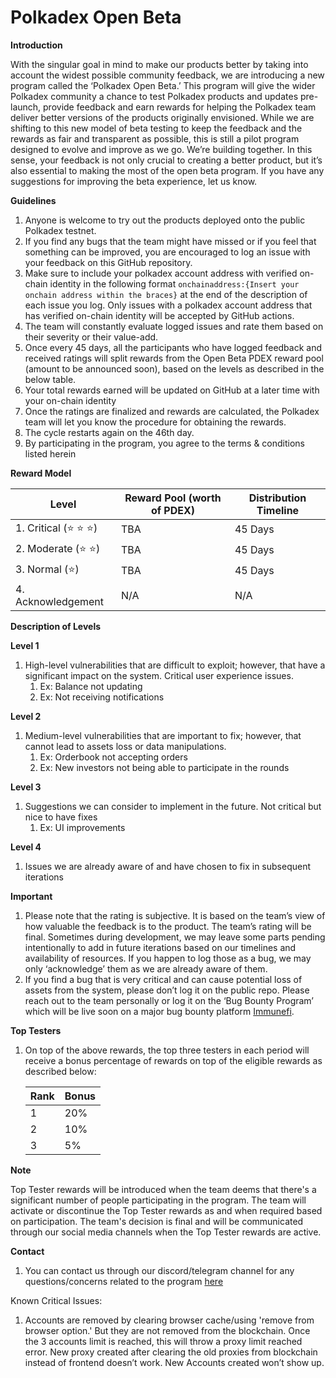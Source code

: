 # Polkadex Open Beta

**Introduction**

With the singular goal in mind to make our products better by taking into account the widest possible community feedback, we are introducing a new program called the ‘Polkadex Open Beta.’ This program will give the wider Polkadex community a chance to test Polkadex products and updates pre-launch, provide feedback and earn rewards for helping the Polkadex team deliver better versions of the products originally envisioned. While we are shifting to this new model of beta testing to keep the feedback and the rewards as fair and transparent as possible, this is still a pilot program designed to evolve and improve as we go. We’re building together. In this sense, your feedback is not only crucial to creating a better product, but it’s also essential to making the most of the open beta program. If you have any suggestions for improving the beta experience, let us know.

****Guidelines****

1. Anyone is welcome to try out the products deployed onto the public Polkadex testnet.
2. If you find any bugs that the team might have missed or if you feel that something can be improved, you are encouraged to log an issue with your feedback on this GitHub repository.
3. Make sure to include your polkadex account address with verified on-chain identity in the following format `onchainaddress:{Insert your onchain address within the braces}` at the end of the description of each issue you log. Only issues with a polkadex account address that has verified on-chain identity will be accepted by GitHub actions.
4. The team will constantly evaluate logged issues and rate them based on their severity or their value-add.
5. Once every 45 days, all the participants who have logged feedback and received ratings will split rewards from the Open Beta PDEX reward pool (amount to be announced soon), based on the levels as described in the below table.
6. Your total rewards earned will be updated on GitHub at a later time with your on-chain identity
7. Once the ratings are finalized and rewards are calculated, the Polkadex team will let you know the procedure for obtaining the rewards.
8. The cycle restarts again on the 46th day.
9. By participating in the program, you agree to the terms & conditions listed herein

**Reward Model**

| Level | Reward Pool (worth of PDEX) | Distribution Timeline |
| --- | --- | --- |
| 1. Critical (⭐️ ⭐️ ⭐️)  | TBA | 45 Days |
| 2. Moderate (⭐️ ⭐️) | TBA | 45 Days |
| 3. Normal (⭐️) | TBA | 45 Days |
| 4. Acknowledgement | N/A | N/A |

**Description of Levels**

**Level 1**

1. High-level vulnerabilities that are difficult to exploit; however, that have a significant impact on the system. Critical user experience issues.
    1. Ex: Balance not updating
    2. Ex: Not receiving notifications

**Level 2**

1. Medium-level vulnerabilities that are important to fix; however, that cannot lead to assets loss or data manipulations.
    1. Ex: Orderbook not accepting orders
    2. Ex: New investors not being able to participate in the rounds

**Level 3**

1. Suggestions we can consider to implement in the future. Not critical but nice to have fixes
    1. Ex: UI improvements

**Level 4**

1. Issues we are already aware of and have chosen to fix in subsequent iterations

**Important**

1. Please note that the rating is subjective. It is based on the team’s view of how valuable the feedback is to the product. The team’s rating will be final. Sometimes during development, we may leave some parts pending intentionally to add in future iterations based on our timelines and availability of resources. If you happen to log those as a bug, we may only ‘acknowledge’ them as we are already aware of them.
2. If you find a bug that is very critical and can cause potential loss of assets from the system, please don’t log it on the public repo. Please reach out to the team personally or log it on the ‘Bug Bounty Program’ which will be live soon on a major bug bounty platform [Immunefi](https://immunefi.com/).

**Top Testers**

1. On top of the above rewards, the top three testers in each period will receive a bonus percentage of rewards on top of the eligible rewards as described below:
    
    
    | Rank | Bonus |
    | --- | --- |
    | 1 | 20% |
    | 2 | 10% |
    | 3 | 5% |

**Note**

Top Tester rewards will be introduced when the team deems that there's a significant number of people participating in the program. The team will activate or discontinue the Top Tester rewards as and when required based on participation. The team's decision is final and will be communicated through our social media channels when the Top Tester rewards are active.

**Contact**

1. You can contact us through our discord/telegram channel for any questions/concerns related to the program [here](https://discord.gg/mVvTSBE3JY)

Known Critical Issues: 
1. Accounts are removed by clearing browser cache/using 'remove from browser option.' But they are not removed from the blockchain. Once the 3 accounts limit is reached, this will throw a proxy limit reached error. New proxy created after clearing the old proxies from blockchain instead of frontend doesn’t work. New Accounts created won’t show up.
